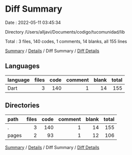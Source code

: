 # Diff Summary

Date : 2022-05-11 03:45:34

Directory /Users/alljavi/Documents/codigo/tucomunidad/lib

Total : 3 files,  140 codes, 1 comments, 14 blanks, all 155 lines

[Summary](results.md) / [Details](details.md) / Diff Summary / [Diff Details](diff-details.md)

## Languages
| language | files | code | comment | blank | total |
| :--- | ---: | ---: | ---: | ---: | ---: |
| Dart | 3 | 140 | 1 | 14 | 155 |

## Directories
| path | files | code | comment | blank | total |
| :--- | ---: | ---: | ---: | ---: | ---: |
| . | 3 | 140 | 1 | 14 | 155 |
| pages | 2 | 93 | 1 | 12 | 106 |

[Summary](results.md) / [Details](details.md) / Diff Summary / [Diff Details](diff-details.md)